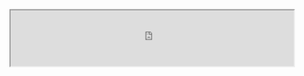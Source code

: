 

 
<iframe src = "https://public.tableau.com/views/IllegalAlienAprehensionsalongtheSouthwestBorder/TextTable?:embed=y&:display_count=yes&publish=yes" width="100%" height="100"></iframe>

